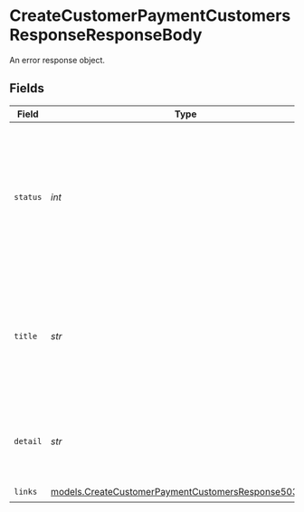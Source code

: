 # CreateCustomerPaymentCustomersResponseResponseBody

An error response object.


## Fields

| Field                                                                                                                | Type                                                                                                                 | Required                                                                                                             | Description                                                                                                          | Example                                                                                                              |
| -------------------------------------------------------------------------------------------------------------------- | -------------------------------------------------------------------------------------------------------------------- | -------------------------------------------------------------------------------------------------------------------- | -------------------------------------------------------------------------------------------------------------------- | -------------------------------------------------------------------------------------------------------------------- |
| `status`                                                                                                             | *int*                                                                                                                | :heavy_check_mark:                                                                                                   | The status code of the error message. This is always the same code as the status code of the HTTP message itself.    | 404                                                                                                                  |
| `title`                                                                                                              | *str*                                                                                                                | :heavy_check_mark:                                                                                                   | The HTTP reason phrase of the error. For example, for a `404` error, the `title` will be `Not Found`.                | Not Found                                                                                                            |
| `detail`                                                                                                             | *str*                                                                                                                | :heavy_check_mark:                                                                                                   | A detailed human-readable description of the error that occurred.                                                    | The resource does not exist                                                                                          |
| `links`                                                                                                              | [models.CreateCustomerPaymentCustomersResponse503Links](../models/createcustomerpaymentcustomersresponse503links.md) | :heavy_check_mark:                                                                                                   | N/A                                                                                                                  |                                                                                                                      |